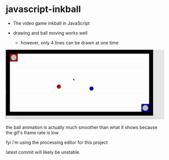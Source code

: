 # javascript-inkball

- The video game inkball in JavaScript

- drawing and ball moving works well
  - however, only 4 lines can be drawn at one time

![](inkball_gif2.gif)

the ball animation is actually much smoother than what it shows because the gif's frame rate is low

fyi i'm using the processing editor for this project

latest commit will likely be unstable.


